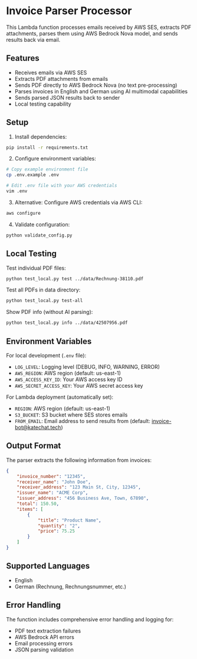 # Invoice Parser Processor

This Lambda function processes emails received by AWS SES, extracts PDF attachments, parses them using AWS Bedrock Nova model, and sends results back via email.

## Features

- Receives emails via AWS SES
- Extracts PDF attachments from emails
- Sends PDF directly to AWS Bedrock Nova (no text pre-processing)
- Parses invoices in English and German using AI multimodal capabilities
- Sends parsed JSON results back to sender
- Local testing capability

## Setup

1. Install dependencies:
```bash
pip install -r requirements.txt
```

2. Configure environment variables:
```bash
# Copy example environment file
cp .env.example .env

# Edit .env file with your AWS credentials
vim .env
```

3. Alternative: Configure AWS credentials via AWS CLI:
```bash
aws configure
```

4. Validate configuration:
```bash
python validate_config.py
```

## Local Testing

Test individual PDF files:
```bash
python test_local.py test ../data/Rechnung-38110.pdf
```

Test all PDFs in data directory:
```bash
python test_local.py test-all
```

Show PDF info (without AI parsing):
```bash
python test_local.py info ../data/42507956.pdf
```

## Environment Variables

For local development (`.env` file):
- `LOG_LEVEL`: Logging level (DEBUG, INFO, WARNING, ERROR)
- `AWS_REGION`: AWS region (default: us-east-1) 
- `AWS_ACCESS_KEY_ID`: Your AWS access key ID
- `AWS_SECRET_ACCESS_KEY`: Your AWS secret access key

For Lambda deployment (automatically set):
- `REGION`: AWS region (default: us-east-1)
- `S3_BUCKET`: S3 bucket where SES stores emails
- `FROM_EMAIL`: Email address to send results from (default: invoice-bot@katechat.tech)

## Output Format

The parser extracts the following information from invoices:

```json
{
    "invoice_number": "12345",
    "receiver_name": "John Doe",
    "receiver_address": "123 Main St, City, 12345",
    "issuer_name": "ACME Corp",
    "issuer_address": "456 Business Ave, Town, 67890",
    "total": 150.50,
    "items": [
        {
            "title": "Product Name",
            "quantity": "2",
            "price": 75.25
        }
    ]
}
```

## Supported Languages

- English
- German (Rechnung, Rechnungsnummer, etc.)

## Error Handling

The function includes comprehensive error handling and logging for:
- PDF text extraction failures
- AWS Bedrock API errors
- Email processing errors
- JSON parsing validation